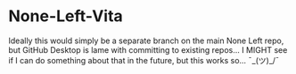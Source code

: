 # None-Left-Vita
Ideally this would simply be a separate branch on the main None Left repo, but GitHub Desktop is lame with committing to existing repos...
I MIGHT see if I can do something about that in the future, but this works so... ¯\_(ツ)_/¯
